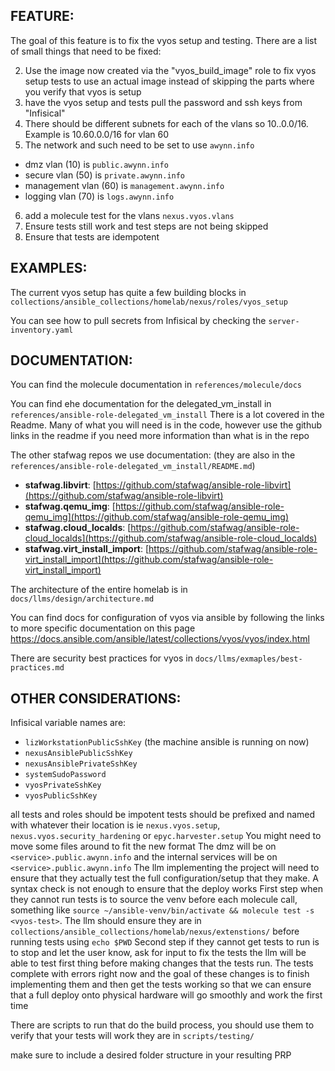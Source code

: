 ## FEATURE:

The goal of this feature is to fix the vyos setup and testing. There are a list of small things that need to be fixed:

2. Use the image now created via the "vyos_build_image" role to fix vyos setup tests to use an actual image instead of skipping the parts where you verify that vyos is setup
3. have the vyos setup and tests pull the password and ssh keys from "Infisical"
4. There should be different subnets for each of the vlans so 10.<vlan>.0.0/16. Example is 10.60.0.0/16 for vlan 60
5. The network and such need to be set to use `awynn.info`
- dmz vlan (10) is `public.awynn.info`
- secure vlan (50) is `private.awynn.info`
- management vlan (60) is `management.awynn.info`
- logging vlan (70) is `logs.awynn.info`
6. add a molecule test for the vlans `nexus.vyos.vlans`
7. Ensure tests still work and test steps are not being skipped
8. Ensure that tests are idempotent


## EXAMPLES:

The current vyos setup has quite a few building blocks in `collections/ansible_collections/homelab/nexus/roles/vyos_setup`

You can see how to pull secrets from Infisical by checking the `server-inventory.yaml`

## DOCUMENTATION:

You can find the molecule documentation in `references/molecule/docs`

You can find ehe documentation for the delegated_vm_install in `references/ansible-role-delegated_vm_install`
There is a lot covered in the Readme. Many of what you will need is in the code, however use the github links in the readme if you need more information than what is in the repo

The other stafwag repos we use documentation: (they are also in the `references/ansible-role-delegated_vm_install/README.md`)
* **stafwag.libvirt**:
  [https://github.com/stafwag/ansible-role-libvirt](https://github.com/stafwag/ansible-role-libvirt)
* **stafwag.qemu_img**:
  [https://github.com/stafwag/ansible-role-qemu_img](https://github.com/stafwag/ansible-role-qemu_img)
* **stafwag.cloud_localds**:
  [https://github.com/stafwag/ansible-role-cloud_localds](https://github.com/stafwag/ansible-role-cloud_localds)
* **stafwag.virt_install_import**:
  [https://github.com/stafwag/ansible-role-virt_install_import](https://github.com/stafwag/ansible-role-virt_install_import)

The architecture of the entire homelab is in `docs/llms/design/architecture.md`

You can find docs for configuration of vyos via ansible by following the links to more specific documentation on this page https://docs.ansible.com/ansible/latest/collections/vyos/vyos/index.html

There are security best practices for vyos in `docs/llms/exmaples/best-practices.md`

## OTHER CONSIDERATIONS:

Infisical variable names are:
- `lizWorkstationPublicSshKey` (the machine ansible is running on now)
- `nexusAnsiblePublicSshKey`
- `nexusAnsiblePrivateSshKey`
- `systemSudoPassword`
- `vyosPrivateSshKey`
- `vyosPublicSshKey`

all tests and roles should be impotent
tests should be prefixed and named with whatever their location is ie `nexus.vyos.setup`, `nexus.vyos.security_hardening` or `epyc.harvester.setup`
You might need to move some files around to fit the new format
The dmz will be on `<service>.public.awynn.info` and the internal services will be on `<service>.public.awynn.info`
The llm implementing the project will need to ensure that they actually test the full configuration/setup that they make. A syntax check is not enough to ensure that the deploy works
First step when they cannot run tests is to source the venv before each molecule call, something like `source ~/ansible-venv/bin/activate && molecule test -s <vyos-test>`. The llm should ensure they are in `collections/ansible_collections/homelab/nexus/extenstions/` before running tests using `echo $PWD`
Second step if they cannot get tests to run is to stop and let the user know, ask for input to fix the tests
the llm will be able to test first thing before making changes that the tests run. The tests complete with errors right now and the goal of these changes is to finish implementing them and then get the tests working so that we can ensure that a full deploy onto physical hardware will go smoothly and work the first time

There are scripts to run that do the build process, you should use them to verify that your tests will work they are in `scripts/testing/`

make sure to include a desired folder structure in your resulting PRP
